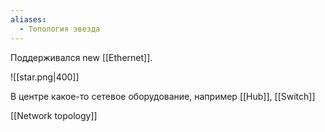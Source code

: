 ```yaml
---
aliases:
  - Топология звезда
---
```

Поддерживался new [[Ethernet]]. 
 
![[star.png|400]]

В центре какое-то сетевое оборудование, например [[Hub]], [[Switch]]

[[Network topology]]